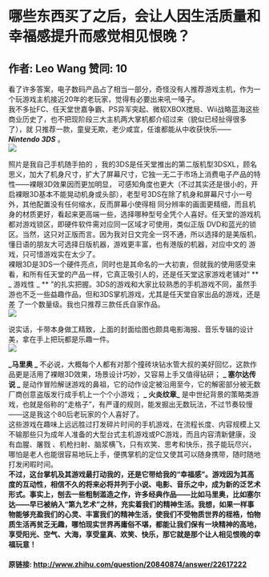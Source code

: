 # 哪些东西买了之后，会让人因生活质量和幸福感提升而感觉相见恨晚？
## 作者: Leo Wang  赞同: 10
看了许多答案，电子数码产品占了相当一部分，奇怪没有人推荐游戏主机，作为一个玩游戏主机接近20年的老玩家，觉得有必要出来吼一嗓子。  
我不多扯FC、任天堂世嘉争霸、PS异军突起、微软XBOX搅局、Wii战略蓝海这些商业历史了，也不把现阶段三大主机两大掌机都介绍过来（貌似已经扯得很多了），就
只推荐一款，童叟无欺，老少咸宜，任谁都能从中收获快乐—— **_Nintendo 3DS_** 。  
![](http://pic4.zhimg.com/047d311617496ac9784dd85d214d2723_b.jpg)

 照片是我自己手机随手拍的
，我的3DS是任天堂推出的第二版机型3DSXL，顾名思义，加大了机身尺寸，扩大了屏幕尺寸，它独一无二于市场上消费电子产品的特性——裸眼3D效果因而更加明显，
可感知角度也更大（不过其实还是很小的，开启裸眼3D基本不能晃动机身或头部），老型号3DS在除了机身和屏幕尺寸小一号外，其他配置没有任何缩水，反而屏幕小使得相
同分辨率的画面更精细，而且机身的材质更好，看起来更高端一些，选择哪种型号全凭个人喜好。任天堂的游戏机都对游戏锁区，即硬件软件需对应同一区域才可使用，类似正版
DVD和蓝光的锁区。当然，这只对正版而言。因为我对日文完全一窍不通，所以选择的是美版机，懂日语的朋友大可选择日版机器，游戏更丰富，也有港版的机器，对应中文的
游戏，只可惜游戏实在太少了。  
裸眼3D是3DS一个硬件亮点，同时也是其命名的一大初衷，但就我的使用感受来看，和所有任天堂的产品一样，它真正吸引人的，还是任天堂这家游戏老铺对“ ** _
游戏性 _ ** ”的扎实把握。3DS的游戏和大家比较熟悉的手机游戏不同，虽然手游也不乏一些益趣作品，但和3DS掌机游戏，尤其是任天堂自家出品的游戏，还是差
了一个数量级。我也只推荐三款任氏自家作品。  
![](http://pic2.zhimg.com/0a730986452acd6b864c08fdca25b953_b.jpg)


说实话，卡带本身做工精致，上面的封面绘图也颇具电影海报、音乐专辑的设计美，拿在手上把玩都是乐趣一件。  
![](http://pic3.zhimg.com/35a488e5d30c5abc0696b98bcb3ebb0f_b.jpg)

  
**_马里奥 _** 不必说，大概每个人都有对那个撞砖块钻水管大叔的美好回忆，这款作品更是活用了裸眼3D效果，场景设计巧妙，又容易上手又值得钻研； **_ 塞尔达传说 _** 是动作冒险解谜游戏的鼻祖，它的动作设定被沿用至今，它的解密部分被无数厂商创意盗版发行成手机上一个个小游戏； **_ 火炎纹章_** 是中世纪背景的策略类游戏，也就是俗称的“走格子”，有严谨的规则，能发掘出无数玩法，不过节奏较慢——这是我这个80后老玩家的个人喜好了。   
这些游戏在趣味上远远胜过打发碎片时间的手机游戏，在流程长度、内容规模上又不输那些只为成年人准备的大型台式主机游戏或PC游戏，而且内容清新健康，没有血腥、屠戮
、机枪扫射、脑浆横飞，只有欢笑、思考和快乐，孩子能玩尽兴，哪怕是老人也能很容易地玩上手，便携掌机的定位又使其可以随身携带，随时随地打发闲暇时间。  
**不过，这台掌机及其游戏最打动我的，还是它带给我的“幸福感”。游戏因为其高度的互动性，相信不久的将来必将并列于小说、电影、音乐之中，成为新的泛艺术形式。事实上，刨去一些粗制滥造之作，许多经典作品——比如马里奥，比如塞尔达——早已被纳入“第九艺术”之林，充实着我们的精神生活。我想，如果一样事物能够充盈我们的心灵、丰富我们的精神生活，使我们不受物质世界的桎梏，怕物质生活再贫乏无趣，哪怕现实世界再庸俗不堪，都能让我们保有一块精神的高地，享受阳光、空气、大海，享受童真、欢笑、快乐，那它就是那个让人相见恨晚的幸福玩意！**

#### 原链接: http://www.zhihu.com/question/20840874/answer/22617222